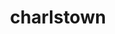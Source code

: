 ---
title: charlstown
github: https://github.com/charlstown
mode: dark
transition: 3s
archetype:
- Minimalistic
---